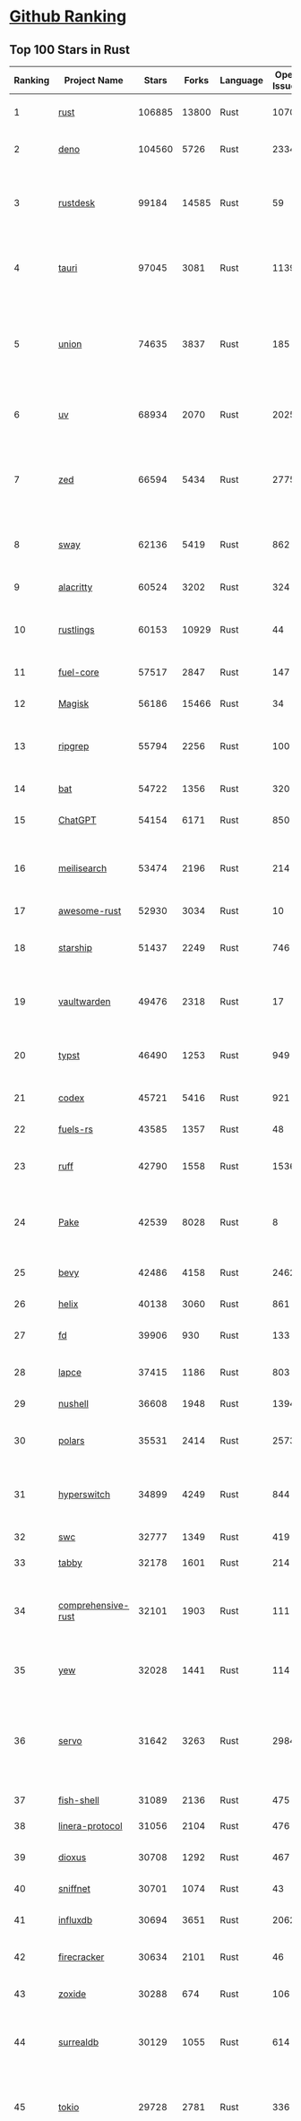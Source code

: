 [Github Ranking](../README.md)
==========

## Top 100 Stars in Rust

| Ranking | Project Name | Stars | Forks | Language | Open Issues | Description | Last Commit |
| ------- | ------------ | ----- | ----- | -------- | ----------- | ----------- | ----------- |
| 1 | [rust](https://github.com/rust-lang/rust) | 106885 | 13800 | Rust | 10709 | Empowering everyone to build reliable and efficient software. | 2025-10-03T04:01:27Z |
| 2 | [deno](https://github.com/denoland/deno) | 104560 | 5726 | Rust | 2334 | A modern runtime for JavaScript and TypeScript. | 2025-10-03T02:43:01Z |
| 3 | [rustdesk](https://github.com/rustdesk/rustdesk) | 99184 | 14585 | Rust | 59 | An open-source remote desktop application designed for self-hosting, as an alternative to TeamViewer. | 2025-10-02T12:33:20Z |
| 4 | [tauri](https://github.com/tauri-apps/tauri) | 97045 | 3081 | Rust | 1139 | Build smaller, faster, and more secure desktop and mobile applications with a web frontend. | 2025-10-02T18:05:21Z |
| 5 | [union](https://github.com/unionlabs/union) | 74635 | 3837 | Rust | 185 | The trust-minimized, zero-knowledge bridging protocol, designed for censorship resistance, extremely high security, and usage in decentralized finance. | 2025-10-02T15:09:41Z |
| 6 | [uv](https://github.com/astral-sh/uv) | 68934 | 2070 | Rust | 2025 | An extremely fast Python package and project manager, written in Rust. | 2025-10-02T16:31:40Z |
| 7 | [zed](https://github.com/zed-industries/zed) | 66594 | 5434 | Rust | 2775 | Code at the speed of thought – Zed is a high-performance, multiplayer code editor from the creators of Atom and Tree-sitter. | 2025-10-03T03:26:57Z |
| 8 | [sway](https://github.com/FuelLabs/sway) | 62136 | 5419 | Rust | 862 | 🌴 Empowering everyone to build reliable and efficient smart contracts. | 2025-10-03T01:52:53Z |
| 9 | [alacritty](https://github.com/alacritty/alacritty) | 60524 | 3202 | Rust | 324 | A cross-platform, OpenGL terminal emulator. | 2025-09-21T01:17:27Z |
| 10 | [rustlings](https://github.com/rust-lang/rustlings) | 60153 | 10929 | Rust | 44 | :crab: Small exercises to get you used to reading and writing Rust code! | 2025-09-25T14:55:36Z |
| 11 | [fuel-core](https://github.com/FuelLabs/fuel-core) | 57517 | 2847 | Rust | 147 | Rust full node implementation of the Fuel v2 protocol. | 2025-10-03T00:31:07Z |
| 12 | [Magisk](https://github.com/topjohnwu/Magisk) | 56186 | 15466 | Rust | 34 | The Magic Mask for Android | 2025-10-02T11:34:39Z |
| 13 | [ripgrep](https://github.com/BurntSushi/ripgrep) | 55794 | 2256 | Rust | 100 | ripgrep recursively searches directories for a regex pattern while respecting your gitignore | 2025-09-24T14:02:48Z |
| 14 | [bat](https://github.com/sharkdp/bat) | 54722 | 1356 | Rust | 320 | A cat(1) clone with wings. | 2025-10-02T17:28:28Z |
| 15 | [ChatGPT](https://github.com/lencx/ChatGPT) | 54154 | 6171 | Rust | 850 | 🔮 ChatGPT Desktop Application (Mac, Windows and Linux) | 2024-08-29T17:58:11Z |
| 16 | [meilisearch](https://github.com/meilisearch/meilisearch) | 53474 | 2196 | Rust | 214 | A lightning-fast search engine API bringing AI-powered hybrid search to your sites and applications. | 2025-10-02T16:11:50Z |
| 17 | [awesome-rust](https://github.com/rust-unofficial/awesome-rust) | 52930 | 3034 | Rust | 10 | A curated list of Rust code and resources. | 2025-09-25T20:25:52Z |
| 18 | [starship](https://github.com/starship/starship) | 51437 | 2249 | Rust | 746 | ☄🌌️  The minimal, blazing-fast, and infinitely customizable prompt for any shell! | 2025-10-01T23:48:35Z |
| 19 | [vaultwarden](https://github.com/dani-garcia/vaultwarden) | 49476 | 2318 | Rust | 17 | Unofficial Bitwarden compatible server written in Rust, formerly known as bitwarden_rs | 2025-09-17T17:45:03Z |
| 20 | [typst](https://github.com/typst/typst) | 46490 | 1253 | Rust | 949 | A new markup-based typesetting system that is powerful and easy to learn. | 2025-10-02T17:44:08Z |
| 21 | [codex](https://github.com/openai/codex) | 45721 | 5416 | Rust | 921 | Lightweight coding agent that runs in your terminal | 2025-10-03T04:00:17Z |
| 22 | [fuels-rs](https://github.com/FuelLabs/fuels-rs) | 43585 | 1357 | Rust | 48 | Fuel Network Rust SDK | 2025-09-23T11:47:48Z |
| 23 | [ruff](https://github.com/astral-sh/ruff) | 42790 | 1558 | Rust | 1536 | An extremely fast Python linter and code formatter, written in Rust. | 2025-10-03T04:02:39Z |
| 24 | [Pake](https://github.com/tw93/Pake) | 42539 | 8028 | Rust | 8 | 🤱🏻 Turn any webpage into a desktop app with one command. 🤱🏻 一键打包网页生成轻量桌面应用。 | 2025-09-27T14:25:26Z |
| 25 | [bevy](https://github.com/bevyengine/bevy) | 42486 | 4158 | Rust | 2462 | A refreshingly simple data-driven game engine built in Rust | 2025-10-03T03:04:30Z |
| 26 | [helix](https://github.com/helix-editor/helix) | 40138 | 3060 | Rust | 861 | A post-modern modal text editor. | 2025-09-30T03:13:17Z |
| 27 | [fd](https://github.com/sharkdp/fd) | 39906 | 930 | Rust | 133 | A simple, fast and user-friendly alternative to 'find' | 2025-10-02T00:34:09Z |
| 28 | [lapce](https://github.com/lapce/lapce) | 37415 | 1186 | Rust | 803 | Lightning-fast and Powerful Code Editor written in Rust | 2025-10-01T17:17:26Z |
| 29 | [nushell](https://github.com/nushell/nushell) | 36608 | 1948 | Rust | 1394 | A new type of shell | 2025-10-02T20:45:56Z |
| 30 | [polars](https://github.com/pola-rs/polars) | 35531 | 2414 | Rust | 2573 | Extremely fast Query Engine for DataFrames, written in Rust | 2025-10-02T18:49:37Z |
| 31 | [hyperswitch](https://github.com/juspay/hyperswitch) | 34899 | 4249 | Rust | 844 | An open source payments switch written in Rust to make payments fast, reliable and affordable | 2025-10-02T18:54:31Z |
| 32 | [swc](https://github.com/swc-project/swc) | 32777 | 1349 | Rust | 419 | Rust-based platform for the Web | 2025-10-02T16:49:48Z |
| 33 | [tabby](https://github.com/TabbyML/tabby) | 32178 | 1601 | Rust | 214 | Self-hosted AI coding assistant | 2025-09-26T20:03:32Z |
| 34 | [comprehensive-rust](https://github.com/google/comprehensive-rust) | 32101 | 1903 | Rust | 111 | This is the Rust course used by the Android team at Google. It provides you the material to quickly teach Rust. | 2025-10-01T20:33:49Z |
| 35 | [yew](https://github.com/yewstack/yew) | 32028 | 1441 | Rust | 114 | Rust / Wasm framework for creating reliable and efficient web applications | 2025-10-03T03:06:20Z |
| 36 | [servo](https://github.com/servo/servo) | 31642 | 3263 | Rust | 2984 | Servo aims to empower developers with a lightweight, high-performance alternative for embedding web technologies in applications. | 2025-10-03T02:25:16Z |
| 37 | [fish-shell](https://github.com/fish-shell/fish-shell) | 31089 | 2136 | Rust | 475 | The user-friendly command line shell. | 2025-10-02T16:20:49Z |
| 38 | [linera-protocol](https://github.com/linera-io/linera-protocol) | 31056 | 2104 | Rust | 476 | Main repository for the Linera protocol | 2025-10-02T23:56:34Z |
| 39 | [dioxus](https://github.com/DioxusLabs/dioxus) | 30708 | 1292 | Rust | 467 | Fullstack app framework for web, desktop, and mobile. | 2025-10-03T00:01:05Z |
| 40 | [sniffnet](https://github.com/GyulyVGC/sniffnet) | 30701 | 1074 | Rust | 43 | Comfortably monitor your Internet traffic 🕵️‍♂️ | 2025-10-02T18:58:38Z |
| 41 | [influxdb](https://github.com/influxdata/influxdb) | 30694 | 3651 | Rust | 2062 | Scalable datastore for metrics, events, and real-time analytics | 2025-10-02T19:55:05Z |
| 42 | [firecracker](https://github.com/firecracker-microvm/firecracker) | 30634 | 2101 | Rust | 46 | Secure and fast microVMs for serverless computing. | 2025-10-02T08:34:19Z |
| 43 | [zoxide](https://github.com/ajeetdsouza/zoxide) | 30288 | 674 | Rust | 106 | A smarter cd command. Supports all major shells. | 2025-10-02T21:29:45Z |
| 44 | [surrealdb](https://github.com/surrealdb/surrealdb) | 30129 | 1055 | Rust | 614 | A scalable, distributed, collaborative, document-graph database, for the realtime web | 2025-10-02T20:57:43Z |
| 45 | [tokio](https://github.com/tokio-rs/tokio) | 29728 | 2781 | Rust | 336 | A runtime for writing reliable asynchronous applications with Rust. Provides I/O, networking, scheduling, timers, ... | 2025-10-02T11:01:19Z |
| 46 | [rust-course](https://github.com/sunface/rust-course) | 28785 | 2480 | Rust | 63 | “连续八年成为全世界最受喜爱的语言，无 GC 也无需手动内存管理、极高的性能和安全性、过程/OO/函数式编程、优秀的包管理、JS 未来基石" — 工作之余的第二语言来试试 Rust 吧。本书拥有全面且深入的讲解、生动贴切的示例、德芙般丝滑的内容，这可能是目前最用心的 Rust 中文学习教程 / Book  | 2025-09-17T11:52:01Z |
| 47 | [turborepo](https://github.com/vercel/turborepo) | 28779 | 2097 | Rust | 124 | Build system optimized for JavaScript and TypeScript, written in Rust | 2025-10-03T01:56:56Z |
| 48 | [yazi](https://github.com/sxyazi/yazi) | 28657 | 615 | Rust | 42 | 💥 Blazing fast terminal file manager written in Rust, based on async I/O. | 2025-10-01T12:33:35Z |
| 49 | [just](https://github.com/casey/just) | 27938 | 592 | Rust | 308 | 🤖 Just a command runner | 2025-09-27T21:10:27Z |
| 50 | [iced](https://github.com/iced-rs/iced) | 27764 | 1373 | Rust | 321 | A cross-platform GUI library for Rust, inspired by Elm | 2025-09-23T00:41:50Z |
| 51 | [delta](https://github.com/dandavison/delta) | 27659 | 442 | Rust | 276 | A syntax-highlighting pager for git, diff, grep, and blame output | 2025-08-03T15:43:25Z |
| 52 | [egui](https://github.com/emilk/egui) | 26679 | 1838 | Rust | 835 | egui: an easy-to-use immediate mode GUI in Rust that runs on both web and native | 2025-10-02T18:20:39Z |
| 53 | [zellij](https://github.com/zellij-org/zellij) | 26602 | 822 | Rust | 1206 | A terminal workspace with batteries included | 2025-09-29T12:58:41Z |
| 54 | [czkawka](https://github.com/qarmin/czkawka) | 26429 | 839 | Rust | 476 | Multi functional app to find duplicates, empty folders, similar images etc. | 2025-09-08T18:30:37Z |
| 55 | [qdrant](https://github.com/qdrant/qdrant) | 26417 | 1837 | Rust | 355 | Qdrant - High-performance, massive-scale Vector Database and Vector Search Engine for the next generation of AI. Also available in the cloud https://cloud.qdrant.io/ | 2025-10-02T19:54:24Z |
| 56 | [hyperfine](https://github.com/sharkdp/hyperfine) | 26287 | 423 | Rust | 44 | A command-line benchmarking tool | 2025-10-01T02:01:46Z |
| 57 | [atuin](https://github.com/atuinsh/atuin) | 26076 | 708 | Rust | 365 | ✨ Magical shell history | 2025-10-03T01:03:05Z |
| 58 | [Rocket](https://github.com/rwf2/Rocket) | 25416 | 1615 | Rust | 58 | A web framework for Rust. | 2025-10-01T04:53:46Z |
| 59 | [pingora](https://github.com/cloudflare/pingora) | 25189 | 1476 | Rust | 145 | A library for building fast, reliable and evolvable network services. | 2025-09-26T22:25:16Z |
| 60 | [Rust](https://github.com/TheAlgorithms/Rust) | 24766 | 2461 | Rust | 3 |  All Algorithms implemented in Rust  | 2025-10-01T07:48:02Z |
| 61 | [exa](https://github.com/ogham/exa) | 24168 | 662 | Rust | 196 | A modern replacement for ‘ls’. | 2024-09-24T15:18:09Z |
| 62 | [anki](https://github.com/ankitects/anki) | 23961 | 2523 | Rust | 249 | Anki is a smart spaced repetition flashcard program | 2025-10-02T14:52:49Z |
| 63 | [actix-web](https://github.com/actix/actix-web) | 23701 | 1799 | Rust | 191 | Actix Web is a powerful, pragmatic, and extremely fast web framework for Rust. | 2025-09-29T10:55:35Z |
| 64 | [chroma](https://github.com/chroma-core/chroma) | 23678 | 1859 | Rust | 241 | Open-source search and retrieval database for AI applications. | 2025-10-03T00:46:16Z |
| 65 | [tools](https://github.com/rome/tools) | 23576 | 650 | Rust | 86 | Unified developer tools for JavaScript, TypeScript, and the web | 2023-09-04T08:42:49Z |
| 66 | [axum](https://github.com/tokio-rs/axum) | 23295 | 1250 | Rust | 51 | Ergonomic and modular web framework built with Tokio, Tower, and Hyper | 2025-10-01T09:39:23Z |
| 67 | [difftastic](https://github.com/Wilfred/difftastic) | 23164 | 400 | Rust | 216 | a structural diff that understands syntax 🟥🟩 | 2025-10-02T21:47:20Z |
| 68 | [fnm](https://github.com/Schniz/fnm) | 22298 | 584 | Rust | 284 | 🚀 Fast and simple Node.js version manager, built in Rust | 2025-09-30T23:36:15Z |
| 69 | [tree-sitter](https://github.com/tree-sitter/tree-sitter) | 22212 | 2096 | Rust | 86 | An incremental parsing system for programming tools | 2025-10-02T19:07:29Z |
| 70 | [wezterm](https://github.com/wezterm/wezterm) | 22078 | 1007 | Rust | 1300 | A GPU-accelerated cross-platform terminal emulator and multiplexer written by @wez and implemented in Rust | 2025-10-01T01:01:48Z |
| 71 | [fhevm](https://github.com/zama-ai/fhevm) | 21922 | 970 | Rust | 17 | FHEVM, a full-stack framework for integrating Fully Homomorphic Encryption (FHE) with blockchain applications | 2025-10-03T02:06:43Z |
| 72 | [Graphite](https://github.com/GraphiteEditor/Graphite) | 21848 | 919 | Rust | 320 | An open source graphics editor for 2025: comprehensive 2D content creation tool suite for graphic design, digital art, and interactive real-time motion graphics — featuring node-based procedural editing | 2025-10-02T23:11:52Z |
| 73 | [coreutils](https://github.com/uutils/coreutils) | 21762 | 1588 | Rust | 360 | Cross-platform Rust rewrite of the GNU coreutils | 2025-10-02T13:32:29Z |
| 74 | [biome](https://github.com/biomejs/biome) | 21306 | 705 | Rust | 307 | A toolchain for web projects, aimed to provide functionalities to maintain them. Biome offers formatter and linter, usable via CLI and LSP. | 2025-10-02T15:32:05Z |
| 75 | [sonic](https://github.com/valeriansaliou/sonic) | 20984 | 607 | Rust | 64 | 🦔 Fast, lightweight & schema-less search backend. An alternative to Elasticsearch that runs on a few MBs of RAM. | 2025-01-06T21:19:17Z |
| 76 | [jj](https://github.com/jj-vcs/jj) | 20646 | 729 | Rust | 609 | A Git-compatible VCS that is both simple and powerful | 2025-10-03T00:11:43Z |
| 77 | [gitui](https://github.com/gitui-org/gitui) | 20611 | 653 | Rust | 204 | Blazing 💥 fast terminal-ui for git written in rust 🦀 | 2025-10-03T02:05:25Z |
| 78 | [RustPython](https://github.com/RustPython/RustPython) | 20569 | 1347 | Rust | 329 | A Python Interpreter written in Rust | 2025-09-30T00:07:35Z |
| 79 | [slint](https://github.com/slint-ui/slint) | 20496 | 747 | Rust | 741 | Slint is an open-source declarative GUI toolkit to build native user interfaces for Rust, C++, JavaScript, or Python apps. | 2025-10-02T21:56:36Z |
| 80 | [gleam](https://github.com/gleam-lang/gleam) | 20426 | 872 | Rust | 179 | ⭐️ A friendly language for building type-safe, scalable systems! | 2025-10-02T09:20:31Z |
| 81 | [vector](https://github.com/vectordotdev/vector) | 20420 | 1870 | Rust | 1983 | A high-performance observability data pipeline. | 2025-10-02T22:20:32Z |
| 82 | [mdBook](https://github.com/rust-lang/mdBook) | 20392 | 1772 | Rust | 525 | Create book from markdown files. Like Gitbook but implemented in Rust | 2025-09-28T23:34:40Z |
| 83 | [wasmer](https://github.com/wasmerio/wasmer) | 20100 | 915 | Rust | 227 | 🚀 Fast, secure, lightweight containers based on WebAssembly | 2025-10-02T09:39:40Z |
| 84 | [goose](https://github.com/block/goose) | 20069 | 1787 | Rust | 336 | an open source, extensible AI agent that goes beyond code suggestions - install, execute, edit, and test with any LLM | 2025-10-03T03:56:41Z |
| 85 | [neon](https://github.com/neondatabase/neon) | 19839 | 785 | Rust | 263 | Neon: Serverless Postgres. We separated storage and compute to offer autoscaling, code-like database branching, and scale to zero. | 2025-09-30T11:38:49Z |
| 86 | [xi-editor](https://github.com/xi-editor/xi-editor) | 19838 | 703 | Rust | 135 | A modern editor with a backend written in Rust. | 2024-03-19T00:11:37Z |
| 87 | [mise](https://github.com/jdx/mise) | 19696 | 654 | Rust | 0 | dev tools, env vars, task runner | 2025-10-03T03:44:35Z |
| 88 | [leptos](https://github.com/leptos-rs/leptos) | 19209 | 794 | Rust | 91 | Build fast web applications with Rust. | 2025-10-01T13:24:49Z |
| 89 | [Bend](https://github.com/HigherOrderCO/Bend) | 19023 | 467 | Rust | 96 | A massively parallel, high-level programming language | 2025-06-03T17:36:56Z |
| 90 | [cube](https://github.com/cube-js/cube) | 18915 | 1899 | Rust | 637 | 📊 Cube’s universal semantic layer platform is the next evolution of OLAP technology for AI, BI, spreadsheets, and embedded analytics | 2025-10-02T19:55:52Z |
| 91 | [relay](https://github.com/facebook/relay) | 18858 | 1869 | Rust | 607 | Relay is a JavaScript framework for building data-driven React applications. | 2025-10-02T00:33:56Z |
| 92 | [spotify-tui](https://github.com/Rigellute/spotify-tui) | 18565 | 560 | Rust | 273 | Spotify for the terminal written in Rust 🚀 | 2024-04-04T15:03:12Z |
| 93 | [candle](https://github.com/huggingface/candle) | 18233 | 1242 | Rust | 444 | Minimalist ML framework for Rust | 2025-10-02T18:37:45Z |
| 94 | [RustScan](https://github.com/bee-san/RustScan) | 18128 | 1205 | Rust | 32 | 🤖 The Modern Port Scanner 🤖 | 2025-09-24T11:02:11Z |
| 95 | [universal-android-debloater](https://github.com/0x192/universal-android-debloater) | 17944 | 933 | Rust | 468 | Cross-platform GUI written in Rust using ADB to debloat non-rooted android devices. Improve your privacy, the security and battery life of your device. | 2024-08-02T16:16:12Z |
| 96 | [hurl](https://github.com/Orange-OpenSource/hurl) | 17810 | 691 | Rust | 205 | Hurl, run and test HTTP requests with plain text. | 2025-10-03T03:10:46Z |
| 97 | [eza](https://github.com/eza-community/eza) | 17664 | 325 | Rust | 220 | A modern alternative to ls | 2025-09-15T22:06:07Z |
| 98 | [SpacetimeDB](https://github.com/clockworklabs/SpacetimeDB) | 17619 | 607 | Rust | 487 | Multiplayer at the speed of light | 2025-10-02T23:01:38Z |
| 99 | [ruffle](https://github.com/ruffle-rs/ruffle) | 17254 | 922 | Rust | 5251 | A Flash Player emulator written in Rust | 2025-10-02T21:08:35Z |
| 100 | [wasmtime](https://github.com/bytecodealliance/wasmtime) | 16960 | 1518 | Rust | 734 | A lightweight WebAssembly runtime that is fast, secure, and standards-compliant | 2025-10-01T23:01:15Z |

